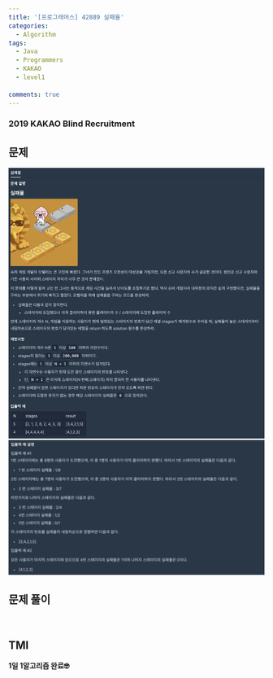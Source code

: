 ```yaml
---
title: '[프로그래머스] 42889 실패율'
categories:
  - Algorithm
tags:
  - Java
  - Programmers
  - KAKAO
  - level1

comments: true 
---
```

### 2019 KAKAO Blind Recruitment

## 문제
<a href="/assets/images/P42889_1.png"><img src="/assets/images/P42889_1.png"></a>
<a href="/assets/images/P42889_2.png"><img src="/assets/images/P42889_2.png"></a>
 <br/>

## 문제 풀이
<script src="https://gist.github.com/kyeahen/7721b6e7572a63e5ad5ffd3b15f18856.js"></script>
<br/>

## TMI

**1일 1알고리즘 완료🤓**


